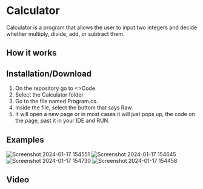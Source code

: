 # Calculator

Calculator is a program that allows the user to input two integers and decide whether multiply, divide, add, or subtract them.

## How it works

## Installation/Download

1. On the repository go to <>Code
2. Select the Calculator folder
4. Go to the file named Program.cs.
5. Inside the file, select the buttom that says Raw.
6. It will open a new page or in most cases it will just pops up, the code on the page, past it in your IDE and RUN.

## Examples

![Screenshot 2024-01-17 154551](https://github.com/Gustayz/Calculator/assets/114109045/f1126230-c0f1-43ff-9e30-c0b25578a5fc)
![Screenshot 2024-01-17 154645](https://github.com/Gustayz/Calculator/assets/114109045/a0b70b79-0087-413c-98c1-d055f336b738)
![Screenshot 2024-01-17 154730](https://github.com/Gustayz/Calculator/assets/114109045/18abf387-e8dc-40fd-8915-694e6178c29f)
![Screenshot 2024-01-17 154458](https://github.com/Gustayz/Calculator/assets/114109045/4c55271a-c95e-4822-8f59-feb67b9688b5)

## Video



